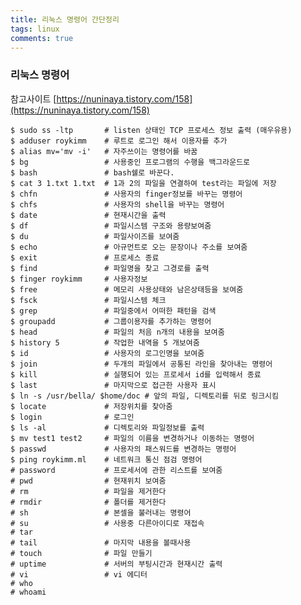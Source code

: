 ```yaml
---
title: 리눅스 명령어 간단정리
tags: linux
comments: true
---
```


### 리눅스 명령어 ####

참고사이트
[https://nuninaya.tistory.com/158](https://nuninaya.tistory.com/158)

    $ sudo ss -ltp       # listen 상태인 TCP 프로세스 정보 출력 (매우유용)
    $ adduser roykimm    # 루트로 로그인 해서 이용자를 추가
    $ alias mv='mv -i'   # 자주쓰이는 명령어를 바꿈
    $ bg                 # 사용중인 프로그램의 수행을 백그라운드로
    $ bash               # bash쉘로 바꾼다.
    $ cat 3 1.txt 1.txt  # 1과 2의 파일을 연결하여 test라는 파일에 저장
    $ chfn               # 사용자의 finger정보를 바꾸는 명령어
    $ chfs               # 사용자의 shell을 바꾸는 명령어
    $ date               # 현재시간을 출력
    $ df                 # 파일시스템 구조와 용량보여줌
    $ du                 # 파일사이즈를 보여줌
    $ echo               # 아규먼트로 오는 문장이나 주소를 보여줌
    $ exit               # 프로세스 종료
    $ find               # 파일명을 찾고 그경로를 출력
    $ finger roykimm     # 사용자정보
    $ free               # 메모리 사용상태와 남은상태등을 보여줌
    $ fsck               # 파일시스템 체크
    $ grep               # 파일중에서 어떠한 패턴을 검색
    $ groupadd           # 그룹이용자를 추가하는 명령어
    $ head               # 파일의 처음 n개의 내용을 보여줌
    $ history 5          # 작업한 내역을 5 개보여줌
    $ id                 # 사용자의 로그인명을 보여줌
    $ join               # 두개의 파일에서 공통된 라인을 찾아내는 명령어
    $ kill               # 실행되어 있는 프로세서 id를 입력해서 종료
    $ last               # 마지막으로 접근한 사용자 표시
    $ ln -s /usr/bella/ $home/doc # 앞의 파일, 디렉토리를 뒤로 링크시킴
    $ locate             # 저장위치를 찾아줌
    $ login              # 로그인
    $ ls -al             # 디렉토리와 파일정보를 출력
    $ mv test1 test2     # 파일의 이름을 변경하거나 이동하는 명령어
    $ passwd             # 사용자의 패스워드를 변경하는 명령어
    $ ping roykimm.ml    # 네트워크 통신 점검 명령어
    # password           # 프로세서에 관한 리스트를 보여줌
    # pwd                # 현재위치 보여줌
    # rm                 # 파일을 제거한다
    # rmdir              # 폴더를 제거한다
    # sh                 # 본셀을 불러내는 명령어
    # su                 # 사용중 다른아이디로 재접속
    # tar
    # tail               # 마지막 내용을 볼때사용
    # touch              # 파일 만들기
    # uptime             # 서버의 부팅시간과 현재시간 출력
    # vi                 # vi 에디터
    # who
    # whoami
